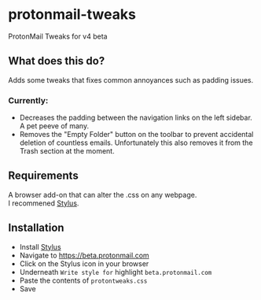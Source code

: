 # protonmail-tweaks
ProtonMail Tweaks for v4 beta

## What does this do?
Adds some tweaks that fixes common annoyances such as padding issues.  

### Currently:  
- Decreases the padding between the navigation links on the left sidebar. A pet peeve of many.  
- Removes the "Empty Folder" button on the toolbar to prevent accidental deletion of countless emails. Unfortunately this also removes it from the Trash section at the moment.

## Requirements
A browser add-on that can alter the .css on any webpage.  
I recommened [Stylus](https://github.com/openstyles/stylus).  

## Installation
- Install [Stylus](https://github.com/openstyles/stylus)  
- Navigate to https://beta.protonmail.com  
- Click on the Stylus icon in your browser  
- Underneath `Write style for` highlight `beta.protonmail.com`  
- Paste the contents of `protontweaks.css`  
- Save
